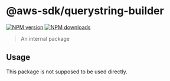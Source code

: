 # @aws-sdk/querystring-builder

[![NPM version](https://img.shields.io/npm/v/@aws-sdk/querystring-builder/beta.svg)](https://www.npmjs.com/package/@aws-sdk/querystring-builder)
[![NPM downloads](https://img.shields.io/npm/dm/@aws-sdk/querystring-builder.svg)](https://www.npmjs.com/package/@aws-sdk/querystring-builder)

> An internal package

## Usage

This package is not supposed to be used directly.
